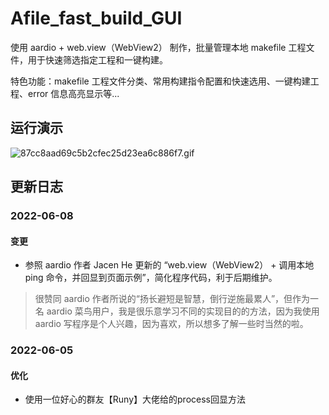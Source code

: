 # Afile_fast_build_GUI

使用 aardio + web.view（WebView2） 制作，批量管理本地 makefile 工程文件，用于快速筛选指定工程和一键构建。

特色功能：makefile 工程文件分类、常用构建指令配置和快速选用、一键构建工程、error 信息高亮显示等...

## 运行演示

![87cc8aad69c5b2cfec25d23ea6c886f7.gif](https://img.aarbbs.com:1024/images/2022/06/08/87cc8aad69c5b2cfec25d23ea6c886f7.gif)

## 更新日志

### 2022-06-08

#### 变更

* 参照 aardio 作者 Jacen He 更新的 “web.view（WebView2） + 调用本地 ping 命令，并回显到页面示例”，简化程序代码，利于后期维护。
> 很赞同 aardio 作者所说的“扬长避短是智慧，倒行逆施最累人”，但作为一名 aardio 菜鸟用户，我是很乐意学习不同的实现目的的方法，因为我使用 aardio 写程序是个人兴趣，因为喜欢，所以想多了解一些时当然的啦。


### 2022-06-05

#### 优化

* 使用一位好心的群友【Runy】大佬给的process回显方法